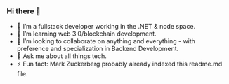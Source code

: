 ### Hi there 👋

- 🔭 I’m a fullstack developer working in the .NET & node space.
- 🌱 I’m learning web 3.0/blockchain development. 
- 👯 I’m looking to collaborate on anything and everything - with preference and specialization in Backend Development.  
- 💬 Ask me about all things tech.
- ⚡ Fun fact: Mark Zuckerberg probably already indexed this readme.md file. 
